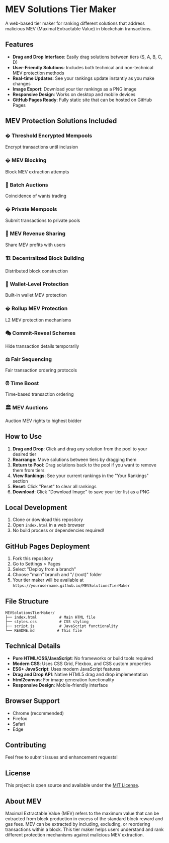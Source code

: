 # MEV Solutions Tier Maker

A web-based tier maker for ranking different solutions that address malicious MEV (Maximal Extractable Value) in blockchain transactions.

## Features

- **Drag and Drop Interface**: Easily drag solutions between tiers (S, A, B, C, D)
- **User-Friendly Solutions**: Includes both technical and non-technical MEV protection methods
- **Real-time Updates**: See your rankings update instantly as you make changes
- **Image Export**: Download your tier rankings as a PNG image
- **Responsive Design**: Works on desktop and mobile devices
- **GitHub Pages Ready**: Fully static site that can be hosted on GitHub Pages

## MEV Protection Solutions Included

### � Threshold Encrypted Mempools
Encrypt transactions until inclusion

### � MEV Blocking
Block MEV extraction attempts

### 🐄 Batch Auctions
Coincidence of wants trading

### � Private Mempools
Submit transactions to private pools

### 🤝 MEV Revenue Sharing
Share MEV profits with users

### 🏗️ Decentralized Block Building
Distributed block construction

### 🦊 Wallet-Level Protection
Built-in wallet MEV protection

### � Rollup MEV Protection
L2 MEV protection mechanisms

### 🎭 Commit-Reveal Schemes
Hide transaction details temporarily

### ⚖️ Fair Sequencing
Fair transaction ordering protocols

### ⏰ Time Boost
Time-based transaction ordering

### 🏛️ MEV Auctions
Auction MEV rights to highest bidder

## How to Use

1. **Drag and Drop**: Click and drag any solution from the pool to your desired tier
2. **Rearrange**: Move solutions between tiers by dragging them
3. **Return to Pool**: Drag solutions back to the pool if you want to remove them from tiers
4. **View Rankings**: See your current rankings in the "Your Rankings" section
5. **Reset**: Click "Reset" to clear all rankings
6. **Download**: Click "Download Image" to save your tier list as a PNG

## Local Development

1. Clone or download this repository
2. Open `index.html` in a web browser
3. No build process or dependencies required!

## GitHub Pages Deployment

1. Fork this repository
2. Go to Settings > Pages
3. Select "Deploy from a branch"
4. Choose "main" branch and "/ (root)" folder
5. Your tier maker will be available at `https://yourusername.github.io/MEVSolutionsTierMaker`

## File Structure

```
MEVSolutionsTierMaker/
├── index.html          # Main HTML file
├── styles.css          # CSS styling
├── script.js           # JavaScript functionality
└── README.md          # This file
```

## Technical Details

- **Pure HTML/CSS/JavaScript**: No frameworks or build tools required
- **Modern CSS**: Uses CSS Grid, Flexbox, and CSS custom properties
- **ES6+ JavaScript**: Uses modern JavaScript features
- **Drag and Drop API**: Native HTML5 drag and drop implementation
- **html2canvas**: For image generation functionality
- **Responsive Design**: Mobile-friendly interface

## Browser Support

- Chrome (recommended)
- Firefox
- Safari
- Edge

## Contributing

Feel free to submit issues and enhancement requests!

## License

This project is open source and available under the [MIT License](LICENSE).

## About MEV

Maximal Extractable Value (MEV) refers to the maximum value that can be extracted from block production in excess of the standard block reward and gas fees. MEV can be extracted by including, excluding, or reordering transactions within a block. This tier maker helps users understand and rank different protection mechanisms against malicious MEV extraction.

